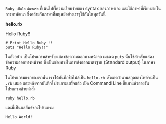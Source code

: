 `Ruby เป็นโอเพ่นซอร์ส` ที่เน้นไปที่ความเรียบง่ายของ syntax ของภาษาเอง และใช้ภาษาที่เรียบง่ายในการมาพัฒนา ซึ่งคล้ายกับภาษาที่มนุษย์อย่างเราๆใช้กันในทุกวันนี้

**hello.rb**

Hello Ruby!! 

```
# Print Hello Ruby !!
puts "Hello Ruby!!"
```
 

ในตัวอย่าง เป็นโปรแกรมสำหรับแสดงข้อความออกทางหน้าจอ เมธอด `puts` นั้นใช้สำหรับแสดงข้อความออกทางหน้าจอ ซึ่งเป็นช่องทางในการส่งออกมาตรฐาน (Standard output) ในภาษา Ruby

ในโปรแกรมแรกของเรานั้น เราได้บันทึกชื่อไฟล์เป็น `hello.rb `สังเกตว่านามสกุลของไฟล์จะเป็น `.rb` เสมอ และหลังจากบันทึกโปรแกรมเสร็จแล้ว เปิด Command Line ขึ้นมาแล้วลองรันโปรแกรมด้วยคำสั่ง


`ruby hello.rb`

และนี่เป็นผลลัพธ์ของโปรแกรม

`Hello World!`
